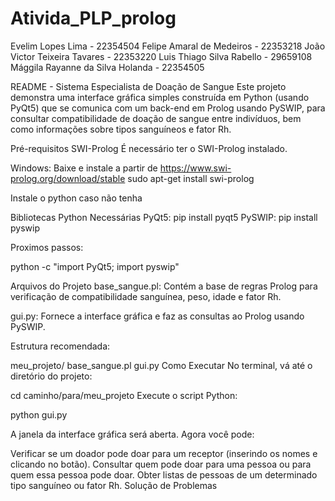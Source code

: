 # Ativida_PLP_prolog

Evelim Lopes Lima - 22354504
Felipe Amaral de Medeiros - 22353218
João Victor Teixeira Tavares - 22353220
Luis Thiago Silva Rabello - 29659108
Mággila Rayanne da Silva Holanda - 22354505

README - Sistema Especialista de Doação de Sangue
Este projeto demonstra uma interface gráfica simples construída em Python (usando PyQt5) que se comunica com um back-end em Prolog usando PySWIP, para consultar compatibilidade de doação de sangue entre indivíduos, bem como informações sobre tipos sanguíneos e fator Rh.

Pré-requisitos
SWI-Prolog
É necessário ter o SWI-Prolog instalado.

Windows: Baixe e instale a partir de https://www.swi-prolog.org/download/stable
sudo apt-get install swi-prolog

Instale o python caso não tenha

Bibliotecas Python Necessárias
PyQt5:
pip install pyqt5
PySWIP:
pip install pyswip

Proximos passos:

python -c "import PyQt5; import pyswip"

Arquivos do Projeto
base_sangue.pl:
Contém a base de regras Prolog para verificação de compatibilidade sanguínea, peso, idade e fator Rh.

gui.py:
Fornece a interface gráfica e faz as consultas ao Prolog usando PySWIP.

Estrutura recomendada:

meu_projeto/
    base_sangue.pl
    gui.py
Como Executar
No terminal, vá até o diretório do projeto:

cd caminho/para/meu_projeto
Execute o script Python:

python gui.py

A janela da interface gráfica será aberta. Agora você pode:

Verificar se um doador pode doar para um receptor (inserindo os nomes e clicando no botão).
Consultar quem pode doar para uma pessoa ou para quem essa pessoa pode doar.
Obter listas de pessoas de um determinado tipo sanguíneo ou fator Rh.
Solução de Problemas
